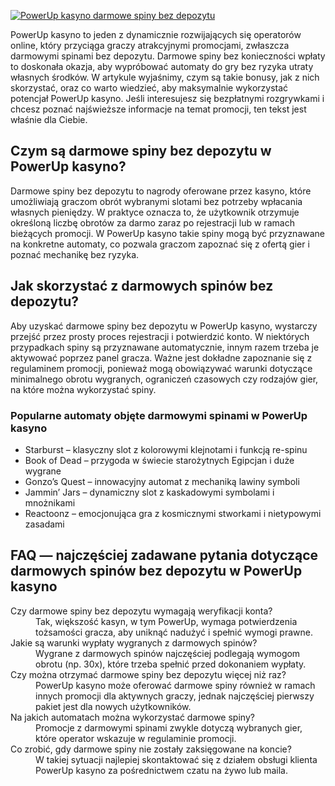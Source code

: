 [![PowerUp kasyno darmowe spiny bez depozytu](https://123-caf.pages.dev/gitsignup.png)](https://vrmoo.ru/Bt82HjjY)

<p>PowerUp kasyno to jeden z dynamicznie rozwijających się operatorów online, który przyciąga graczy atrakcyjnymi promocjami, zwłaszcza darmowymi spinami bez depozytu. Darmowe spiny bez konieczności wpłaty to doskonała okazja, aby wypróbować automaty do gry bez ryzyka utraty własnych środków. W artykule wyjaśnimy, czym są takie bonusy, jak z nich skorzystać, oraz co warto wiedzieć, aby maksymalnie wykorzystać potencjał PowerUp kasyno. Jeśli interesujesz się bezpłatnymi rozgrywkami i chcesz poznać najświeższe informacje na temat promocji, ten tekst jest właśnie dla Ciebie.</p>  <h2>Czym są darmowe spiny bez depozytu w PowerUp kasyno?</h2> <p>Darmowe spiny bez depozytu to nagrody oferowane przez kasyno, które umożliwiają graczom obrót wybranymi slotami bez potrzeby wpłacania własnych pieniędzy. W praktyce oznacza to, że użytkownik otrzymuje określoną liczbę obrotów za darmo zaraz po rejestracji lub w ramach bieżących promocji. W PowerUp kasyno takie spiny mogą być przyznawane na konkretne automaty, co pozwala graczom zapoznać się z ofertą gier i poznać mechanikę bez ryzyka.</p>  <h2>Jak skorzystać z darmowych spinów bez depozytu?</h2> <p>Aby uzyskać darmowe spiny bez depozytu w PowerUp kasyno, wystarczy przejść przez prosty proces rejestracji i potwierdzić konto. W niektórych przypadkach spiny są przyznawane automatycznie, innym razem trzeba je aktywować poprzez panel gracza. Ważne jest dokładne zapoznanie się z regulaminem promocji, ponieważ mogą obowiązywać warunki dotyczące minimalnego obrotu wygranych, ograniczeń czasowych czy rodzajów gier, na które można wykorzystać spiny.</p>  <h3>Popularne automaty objęte darmowymi spinami w PowerUp kasyno</h3> <ul>   <li>Starburst – klasyczny slot z kolorowymi klejnotami i funkcją re-spinu</li>   <li>Book of Dead – przygoda w świecie starożytnych Egipcjan i duże wygrane</li>   <li>Gonzo’s Quest – innowacyjny automat z mechaniką lawiny symboli</li>   <li>Jammin’ Jars – dynamiczny slot z kaskadowymi symbolami i mnożnikami</li>   <li>Reactoonz – emocjonująca gra z kosmicznymi stworkami i nietypowymi zasadami</li> </ul>  <h2>FAQ — najczęściej zadawane pytania dotyczące darmowych spinów bez depozytu w PowerUp kasyno</h2> <dl>   <dt>Czy darmowe spiny bez depozytu wymagają weryfikacji konta?</dt>   <dd>Tak, większość kasyn, w tym PowerUp, wymaga potwierdzenia tożsamości gracza, aby uniknąć nadużyć i spełnić wymogi prawne.</dd>    <dt>Jakie są warunki wypłaty wygranych z darmowych spinów?</dt>   <dd>Wygrane z darmowych spinów najczęściej podlegają wymogom obrotu (np. 30x), które trzeba spełnić przed dokonaniem wypłaty.</dd>    <dt>Czy można otrzymać darmowe spiny bez depozytu więcej niż raz?</dt>   <dd>PowerUp kasyno może oferować darmowe spiny również w ramach innych promocji dla aktywnych graczy, jednak najczęściej pierwszy pakiet jest dla nowych użytkowników.</dd>    <dt>Na jakich automatach można wykorzystać darmowe spiny?</dt>   <dd>Promocje z darmowymi spinami zwykle dotyczą wybranych gier, które operator wskazuje w regulaminie promocji.</dd>    <dt>Co zrobić, gdy darmowe spiny nie zostały zaksięgowane na koncie?</dt>   <dd>W takiej sytuacji najlepiej skontaktować się z działem obsługi klienta PowerUp kasyno za pośrednictwem czatu na żywo lub maila.</dd> </dl>